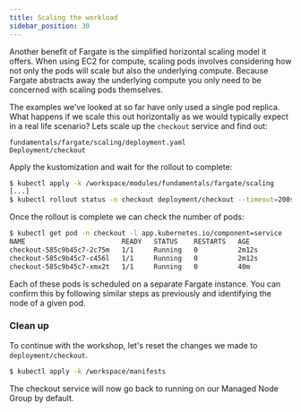 ```yaml
---
title: Scaling the workload
sidebar_position: 30
---
```


Another benefit of Fargate is the simplified horizontal scaling model it offers. When using EC2 for compute, scaling pods involves considering how not only the pods will scale but also the underlying compute. Because Fargate abstracts away the underlying compute you only need to be concerned with scaling pods themselves.

The examples we've looked at so far have only used a single pod replica. What happens if we scale this out horizontally as we would typically expect in a real life scenario? Lets scale up the `checkout` service and find out:

```kustomization
fundamentals/fargate/scaling/deployment.yaml
Deployment/checkout
```

Apply the kustomization and wait for the rollout to complete:

```bash timeout=240
$ kubectl apply -k /workspace/modules/fundamentals/fargate/scaling
[...]
$ kubectl rollout status -n checkout deployment/checkout --timeout=200s
```

Once the rollout is complete we can check the number of pods:

```bash
$ kubectl get pod -n checkout -l app.kubernetes.io/component=service
NAME                        READY   STATUS    RESTARTS   AGE
checkout-585c9b45c7-2c75m   1/1     Running   0          2m12s
checkout-585c9b45c7-c456l   1/1     Running   0          2m12s
checkout-585c9b45c7-xmx2t   1/1     Running   0          40m
```

Each of these pods is scheduled on a separate Fargate instance. You can confirm this by following similar steps as previously and identifying the node of a given pod.

### Clean up
To continue with the workshop, let's reset the changes we made to `deployment/checkout`. 

```bash timeout=300 wait=30
$ kubectl apply -k /workspace/manifests
```

The checkout service will now go back to running on our Managed Node Group by default.